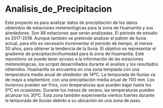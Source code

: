 # Analisis_de_Precipitacion
Este proyecto es para analizar datos de precipitación de los datos obtenidos de estaciones metereológicas para la zona de Huamantla y sus alrededores. 
Son 88 estaciones que serán analizadas. El periodo de estudio es 2017-2018. Aunque también se pretende analizar el patrón de lluvia actual, para ello es necesario incrementar el periodo de tiempo, al menos 30 años, para obtener la tendencia de la lluvia. 
El objetivo es representar el gradiente de precipitación/humedad para la zona de Huamantla. 
Este repositorio se puede tener acceso a la información de las estaciones metereológicas, los scripst desarrollados durante el analisis y los resultados obtenidos.
Huamantla se encuentra en una zona templada con una temperatura media anual de alrededor de 14ºC. La temporada de lluvias va de mayo a septiembre, con una precipitación media anual de 700 mm. Los inviernos pueden ser fríos, con temperaturas que pueden bajar hasta los 0ºC en ocasiones. Durante los meses de verano, las temperaturas pueden alcanzar los 30ºC. Esta zona también experimenta vientos fuertes durante la temporada de lluvias debido a su ubicación en una zona de paso. 
